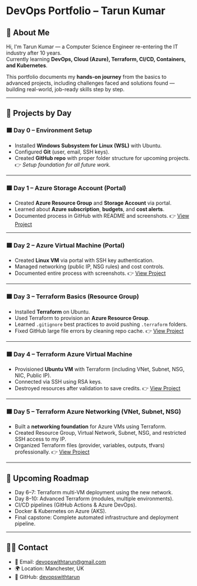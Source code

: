 # DevOps Portfolio – Tarun Kumar

## 👋 About Me
Hi, I'm Tarun Kumar — a Computer Science Engineer re-entering the IT industry after 10 years.  
Currently learning **DevOps, Cloud (Azure), Terraform, CI/CD, Containers, and Kubernetes**.

This portfolio documents my **hands-on journey** from the basics to advanced projects, including challenges faced and solutions found — building real-world, job-ready skills step by step.

---

## 📂 Projects by Day

### 🟩 Day 0 – Environment Setup
- Installed **Windows Subsystem for Linux (WSL)** with Ubuntu.
- Configured **Git** (user, email, SSH keys).
- Created **GitHub repo** with proper folder structure for upcoming projects.
👉 *Setup foundation for all future work.*

---

### 🟩 Day 1 – Azure Storage Account (Portal)
- Created **Azure Resource Group** and **Storage Account** via portal.
- Learned about **Azure subscription**, **budgets**, and **cost alerts**.
- Documented process in GitHub with README and screenshots.
👉 [View Project](./azure-storage/README.md)

---

### 🟩 Day 2 – Azure Virtual Machine (Portal)
- Created **Linux VM** via portal with SSH key authentication.
- Managed networking (public IP, NSG rules) and cost controls.
- Documented entire process with screenshots.
👉 [View Project](./azure-vm/README.md)

---

### 🟩 Day 3 – Terraform Basics (Resource Group)
- Installed **Terraform** on Ubuntu.
- Used Terraform to provision an **Azure Resource Group**.
- Learned `.gitignore` best practices to avoid pushing `.terraform` folders.
- Fixed GitHub large file errors by cleaning repo cache.
👉 [View Project](./terraform-iac/day3-rg/README.md)

---

### 🟩 Day 4 – Terraform Azure Virtual Machine
- Provisioned **Ubuntu VM** with Terraform (including VNet, Subnet, NSG, NIC, Public IP).
- Connected via SSH using RSA keys.
- Destroyed resources after validation to save credits.
👉 [View Project](./terraform-iac/day4-vm/README.md)

---

### 🟩 Day 5 – Terraform Azure Networking (VNet, Subnet, NSG)
- Built a **networking foundation** for Azure VMs using Terraform.
- Created Resource Group, Virtual Network, Subnet, NSG, and restricted SSH access to my IP.
- Organized Terraform files (provider, variables, outputs, tfvars) professionally.
👉 [View Project](./terraform-iac/day5-networking/README.md)

---

## 🚀 Upcoming Roadmap
- Day 6–7: Terraform multi-VM deployment using the new network.
- Day 8–10: Advanced Terraform (modules, multiple environments).
- CI/CD pipelines (GitHub Actions & Azure DevOps).
- Docker & Kubernetes on Azure (AKS).
- Final capstone: Complete automated infrastructure and deployment pipeline.

---

## 🧑‍💻 Contact
- 📧 Email: devopswithtarun@gmail.com  
- 🌍 Location: Manchester, UK  
- 🔗 GitHub: [devopswithtarun](https://github.com/devopswithtarun)

